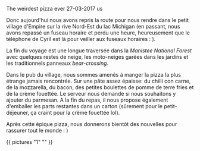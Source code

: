 The weirdest pizza ever
27-03-2017
us

Donc aujourd'hui nous avons repris la route pour nous rendre dans le petit village d'Empire sur la rive Nord-Est du lac Michigan (en passant, nous avons repassé un fuseau horaire et perdu une heure, heureusement que le téléphone de Cyril est là pour veiller aux fuseaux horaires : ).

La fin du voyage est une longue traversée dans la *Manistee National Forest* avec quelques restes de neige, les moto-neiges garées dans les jardins et les traditionnels panneaux *bear-crossing*.

Dans le pub du village, nous sommes amenés à manger la pizza la plus étrange jamais rencontrée. Sur une pâte assez épaisse: du chilli con carne, de la mozzarella, du bacon, des petites boulettes de pomme de terre fries et de la crème fouettée. Le serveur nous demande si nous souhaitons y ajouter du parmesan. A la fin du repas, il nous propose également d'emballer les parts restantes dans un carton (sûrement pour le petit-déjeuner, ça craint pour la crème fouettée lol).

Après cette épique pizza, nous donnerons bientôt des nouvelles pour rassurer tout le monde : )

{{ pictures "1" "" }}
